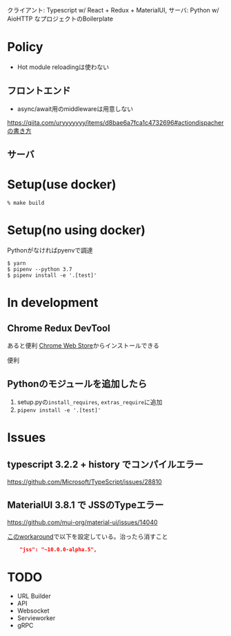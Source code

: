 クライアント: Typescript w/ React + Redux + MaterialUI, サーバ: Python w/ AioHTTP なプロジェクトのBoilerplate

# Policy

* Hot module reloadingは使わない


## フロントエンド

* async/await用のmiddlewareは用意しない

https://qiita.com/uryyyyyyy/items/d8bae6a7fca1c4732696#actiondispacherの書き方


## サーバ


# Setup(use docker)

```
% make build
```


# Setup(no using docker)

Pythonがなければpyenvで調達

```
$ yarn
$ pipenv --python 3.7
$ pipenv install -e '.[test]'
```

# In development

## Chrome Redux DevTool

あると便利
[Chrome Web Store](https://chrome.google.com/webstore/detail/redux-devtools/lmhkpmbekcpmknklioeibfkpmmfibljd)からインストールできる

便利

## Pythonのモジュールを追加したら

1. setup.pyの`install_requires`, `extras_require`に追加
2. `pipenv install -e '.[test]'`


# Issues

## typescript 3.2.2 + history でコンパイルエラー

https://github.com/Microsoft/TypeScript/issues/28810


## MaterialUI 3.8.1 で JSSのTypeエラー

https://github.com/mui-org/material-ui/issues/14040

[このworkaround](https://github.com/mui-org/material-ui/issues/14040#issuecomment-450690273)で以下を設定している。治ったら消すこと
```package.json
    "jss": "~10.0.0-alpha.5",
```


# TODO

* URL Builder
* API
* Websocket
* Servieworker
* gRPC
